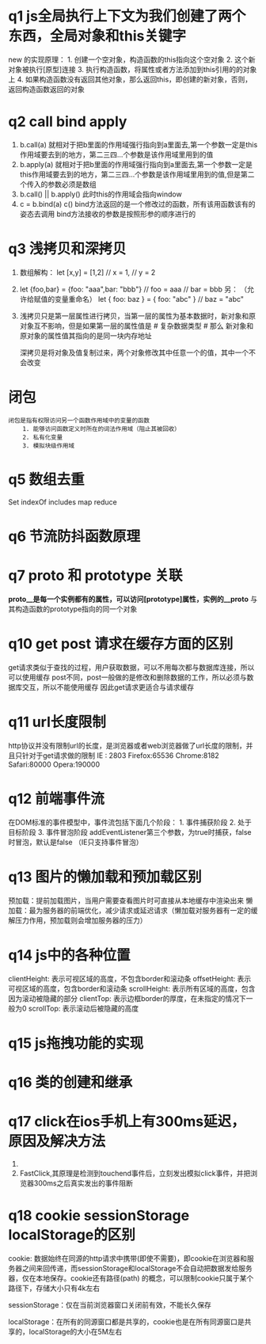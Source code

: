 # q1  js全局执行上下文为我们创建了两个东西，全局对象和this关键字
  new 的实现原理：
    1. 创建一个空对象，构造函数的this指向这个空对象
    2. 这个新对象被执行[原型]连接
    3. 执行构造函数，将属性或者方法添加到this引用的的对象上
    4. 如果构造函数没有返回其他对象，那么返回this，即创建的新对象，否则，返回构造函数返回的对象

# q2  call bind apply
  1. b.call(a) 就相对于把b里面的作用域强行指向到a里面去,第一个参数一定是this作用域要去到的地方，第二三四...个参数是该作用域里用到的值
  2. b.apply(a) 就相对于把b里面的作用域强行指向到a里面去,第一个参数一定是this作用域要去到的地方，第二三四...个参数是该作用域里用到的值,但是第二个传入的参数必须是数组
  3. b.call() || b.apply() 此时this的作用域会指向window
  4. c = b.bind(a)
     c()
    bind方法返回的是一个修改过的函数，所有该用函数该有的姿态去调用
    bind方法接收的参数是按照形参的顺序进行的

# q3  浅拷贝和深拷贝
  1. 数组解构：
    let [x,y] = [1,2]
    // x = 1,
    // y = 2
  2. let {foo,bar} = {foo: "aaa",bar: "bbb"}
    // foo = aaa
    // bar = bbb
    另： （允许给赋值的变量重命名）
    let { foo: baz } = { foo: "abc" }
    // baz = "abc"
  3. 浅拷贝只是第一层属性进行拷贝，当第一层的属性为基本数据时，新对象和原对象互不影响，但是如果第一层的属性值是 # 复杂数据类型 # 那么		新对象和原对象的属性值其指向的是同一块内存地址

		深拷贝是将对象及值复制过来，两个对象修改其中任意一个的值，其中一个不会改变

# 闭包
	闭包是指有权限访问另一个函数作用域中的变量的函数 
		1. 能够访问函数定义时所在的词法作用域（阻止其被回收）
		2. 私有化变量
		3. 模拟块级作用域

# q5  数组去重
  Set  indexOf  includes  map  reduce

# q6  节流防抖函数原理

# q7  __proto__ 和 prototype 关联
  __proto__是每一个实例都有的属性，可以访问[prototype]属性，实例的__proto__ 与其构造函数的prototype指向的同一个对象

# q10  get post 请求在缓存方面的区别
  get请求类似于查找的过程，用户获取数据，可以不用每次都与数据库连接，所以可以使用缓存
  post不同，post一般做的是修改和删除数据的工作，所以必须与数据库交互，所以不能使用缓存
  因此get请求更适合与请求缓存

# q11 url长度限制
  http协议并没有限制url的长度，是浏览器或者web浏览器做了url长度的限制，并且只针对于get请求做的限制
  IE : 2803
  Firefox:65536
  Chrome:8182
  Safari:80000
  Opera:190000

# q12 前端事件流
  在DOM标准的事件模型中，事件流包括下面几个阶段：
    1. 事件捕获阶段
    2. 处于目标阶段
    3. 事件冒泡阶段
  addEventListener第三个参数，为true时捕获，false时冒泡，默认是false （IE只支持事件冒泡）

# q13 图片的懒加载和预加载区别
  预加载：提前加载图片，当用户需要查看图片时可直接从本地缓存中渲染出来
  懒加载：最为服务器的前端优化，减少请求或延迟请求（懒加载对服务器有一定的缓解压力作用，预加载则会增加服务器的压力）

# q14 js中的各种位置
  clientHeight: 表示可视区域的高度，不包含border和滚动条
  offsetHeight: 表示可视区域的高度，包含border和滚动条
  scrollHeight: 表示所有区域的高度，包含因为滚动被隐藏的部分
  clientTop: 表示边框border的厚度，在未指定的情况下一般为0
  scrollTop: 表示滚动后被隐藏的高度

# q15 js拖拽功能的实现

# q16  类的创建和继承

# q17  click在ios手机上有300ms延迟，原因及解决方法
  1. <meta name="viewport" content="width=device-width, initial-scale=no">
  2. FastClick,其原理是检测到touchend事件后，立刻发出模拟click事件，并把浏览器300ms之后真实发出的事件阻断

# q18 cookie sessionStorage localStorage的区别
  cookie: 数据始终在同源的http请求中携带(即使不需要)，即cookie在浏览器和服务器之间来回传递，而sessionStorage和localStorage不会自动把数据发给服务器，仅在本地保存。cookie还有路径(path) 的概念，可以限制cookie只属于某个路径下，存储大小只有4k左右

  sessionStorage：仅在当前浏览器窗口关闭前有效，不能长久保存

  localStorage：在所有的同源窗口都是共享的，cookie也是在所有同源窗口是共享的，localStorage的大小在5M左右

